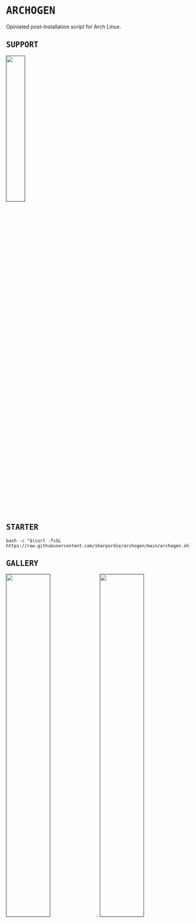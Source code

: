 # <samp>ARCHOGEN</samp>

Opiniated post-installation script for Arch Linux.

## <samp>SUPPORT</samp>

<a href="" target="_blank"><img width="32%" src="https://uploads-ssl.webflow.com/5c14e387dab576fe667689cf/61e11e22d8ff4a5b4a1b3346_Supportbutton-1.png"></a>

## <samp>STARTER</samp>

```
bash -c "$(curl -fsSL https://raw.githubusercontent.com/sharpordie/archogen/main/archogen.sh)"
```

## <samp>GALLERY</samp>

<a href=""><img src="" width="49%"/></a><a><img src="https://upload.wikimedia.org/wikipedia/commons/c/ca/1x1.png" width="2%"/></a><a href=""><img src="" width="49%"/></a>